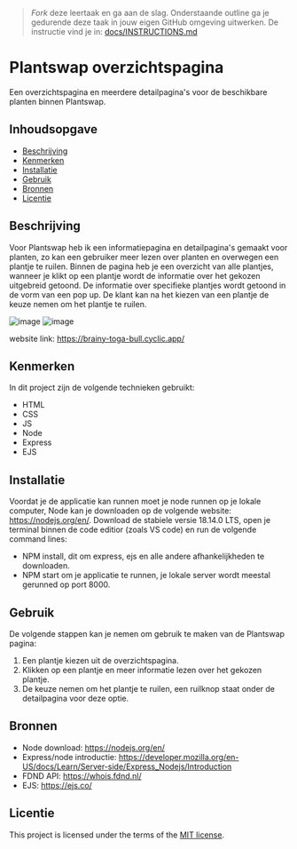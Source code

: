 > _Fork_ deze leertaak en ga aan de slag. Onderstaande outline ga je gedurende deze taak in jouw eigen GitHub omgeving uitwerken. De instructie vind je in: [docs/INSTRUCTIONS.md](docs/INSTRUCTIONS.md)

# Plantswap overzichtspagina
<!-- Geef je project een titel en schrijf in één zin wat het is -->
Een overzichtspagina en meerdere detailpagina's voor de beschikbare planten binnen Plantswap.

## Inhoudsopgave

  * [Beschrijving](#beschrijving)
  * [Kenmerken](#kenmerken)
  * [Installatie](#installatie)
  * [Gebruik](#gebruik)
  * [Bronnen](#bronnen)
  * [Licentie](#licentie)

## Beschrijving
<!-- In de Beschrijving staat hoe je project er uit ziet, hoe het werkt en wat je er mee kan. -->
Voor Plantswap heb ik een informatiepagina en detailpagina's gemaakt voor planten, zo kan een gebruiker meer lezen over planten en overwegen een plantje te ruilen.
Binnen de pagina heb je een overzicht van alle plantjes, wanneer je klikt op een plantje wordt de informatie over het gekozen uitgebreid getoond. De informatie over specifieke plantjes wordt getoond in de vorm van een pop up. De klant kan na het kiezen van een plantje de keuze nemen om het plantje te ruilen.

<!-- Voeg een mooie poster visual toe 📸 -->
![image](https://user-images.githubusercontent.com/112855878/225777623-15763af3-3044-4bdc-8687-b276baa7e617.png)
![image](https://user-images.githubusercontent.com/112855878/225777633-97112c9f-0169-4977-9660-06e9f28261b2.png)

<!-- Voeg een link toe naar Github Pages 🌐-->
website link: https://brainy-toga-bull.cyclic.app/

## Kenmerken
<!-- Bij Kenmerken staat welke technieken zijn gebruikt en hoe. Wat is de HTML structuur? Wat zijn de belangrijkste dingen in CSS? Wat is er met Javascript gedaan en hoe? Misschien heb je een framwork of library gebruikt? -->
In dit project zijn de volgende technieken gebruikt:
- HTML
- CSS
- JS
- Node
- Express
- EJS

## Installatie
Voordat je de applicatie kan runnen moet je node runnen op je lokale computer, Node kan je downloaden op de volgende website: https://nodejs.org/en/.
Download de stabiele versie 18.14.0 LTS, open je terminal binnen de code editior (zoals VS code) en run de volgende command lines:

- NPM install, dit om express, ejs en alle andere afhankelijkheden te downloaden.
- NPM start om je applicatie te runnen, je lokale server wordt meestal gerunned op port 8000.

## Gebruik
De volgende stappen kan je nemen om gebruik te maken van de Plantswap pagina:

1. Een plantje kiezen uit de overzichtspagina.
2. Klikken op een plantje en meer informatie lezen over het gekozen plantje.
3. De keuze nemen om het plantje te ruilen, een ruilknop staat onder de detailpagina voor deze optie.

## Bronnen
- Node download: https://nodejs.org/en/
- Express/node introductie: https://developer.mozilla.org/en-US/docs/Learn/Server-side/Express_Nodejs/Introduction
- FDND API: https://whois.fdnd.nl/
- EJS: https://ejs.co/

## Licentie

This project is licensed under the terms of the [MIT license](./LICENSE).
